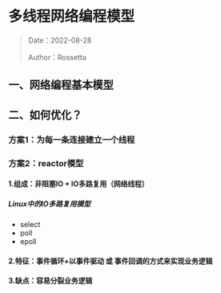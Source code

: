 # 多线程网络编程模型

> Date：2022-08-28
>
> Author：Rossetta

## 一、网络编程基本模型

## 二、如何优化？

### 方案1：为每一条连接建立一个线程

### 方案2：reactor模型

#### 1.组成：非阻塞IO + IO多路复用（网络线程）

##### Linux中的IO多路复用模型

* select
* poll
* epoll

#### 2.特征：事件循环+以事件驱动 或 事件回调的方式来实现业务逻辑

#### 3.缺点：容易分裂业务逻辑